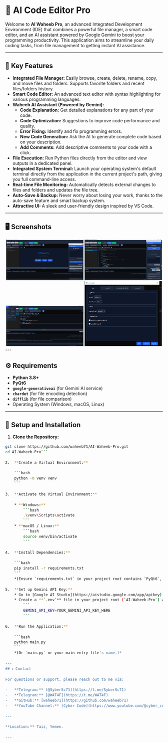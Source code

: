 # 🤖 AI Code Editor Pro


Welcome to **AI Waheeb Pro**, an advanced Integrated Development Environment (IDE) that combines a powerful file manager, a smart code editor, and an AI assistant powered by Google Gemini to boost your programming productivity. This application aims to streamline your daily coding tasks, from file management to getting instant AI assistance.

---

## 🌟 Key Features

* **Integrated File Manager:** Easily browse, create, delete, rename, copy, and move files and folders. Supports favorite folders and recent files/folders history.
* **Smart Code Editor:** An advanced text editor with syntax highlighting for various programming languages.
* **Waheeb AI Assistant (Powered by Gemini):**
    * **Code Explanation:** Get detailed explanations for any part of your code.
    * **Code Optimization:** Suggestions to improve code performance and quality.
    * **Error Fixing:** Identify and fix programming errors.
    * **New Code Generation:** Ask the AI to generate complete code based on your description.
    * **Add Comments:** Add descriptive comments to your code with a click.
* **File Execution:** Run Python files directly from the editor and view outputs in a dedicated panel.
* **Integrated System Terminal:** Launch your operating system's default terminal directly from the application in the current project's path, giving you full command-line access.
* **Real-time File Monitoring:** Automatically detects external changes to files and folders and updates the file tree.
* **Auto-Save & Backup:** Never worry about losing your work, thanks to the auto-save feature and smart backup system.
* **Attractive UI:** A sleek and user-friendly design inspired by VS Code.

---

## 🖥️ Screenshots

<div align="center">
  <img src="assets/1.png" alt="Main UI" width="49%"> <img src="assets/2.png" alt="AI Assistant" width="49%"> </div>

<div align="center">
  <img src="assets/3.png" alt="Terminal" width="49%"> <img src="assets/4.png" alt="Settings" width="49%"> </div>
---

## ⚙️ Requirements

* **Python 3.8+**
* **PyQt6**
* **`google-generativeai`** (for Gemini AI service)
* **`chardet`** (for file encoding detection)
* **`difflib`** (for file comparison)
* Operating System (Windows, macOS, Linux)

---

## 🚀 Setup and Installation

1.  **Clone the Repository:**



```bash
git clone https://github.com/waheeb71/AI-Waheeb-Pro.git
cd AI-Waheeb-Pro```

2.  **Create a Virtual Environment:**

    ```bash
    python -m venv venv
    ```

3.  **Activate the Virtual Environment:**

    * **Windows:**
        ```bash
        .\venv\Scripts\activate
        ```
    * **macOS / Linux:**
        ```bash
        source venv/bin/activate
        ```

4.  **Install Dependencies:**

    ```bash
    pip install -r requirements.txt
    ```
    *(Ensure `requirements.txt` in your project root contains `PyQt6`, `google-generativeai`, `chardet`, `difflib`, and any other libraries you use.)*

5.  **Set up Gemini API Key:**
    * Go to [Google AI Studio](https://aistudio.google.com/app/apikey) and create a new API key.
    * Create a **`.env`** file in your project root (`AI-Waheeb-Pro`) and add your API key:
        ```
        GEMINI_API_KEY=YOUR_GEMINI_API_KEY_HERE
        ```

6.  **Run the Application:**

    ```bash
    python main.py
    ```
    *(Or `main.py` or your main entry file's name.)*

---
## 📞 Contact

For questions or support, please reach out to me via:

-   **Telegram:** [@SyberSc71](https://t.me/SyberSc71)
-   **Telegram:** [@WAT4F](https://t.me/WAT4F)
-   **GitHub:** [waheeb71](https://github.com/waheeb71)
-   **YouTube Channel:** [Cyber Code](https://www.youtube.com/@cyber_code1) -   **X (formerly Twitter) Account:** [@SyberSc](https://x.com/SyberSc)

---

**Location:** Taiz, Yemen.

---
